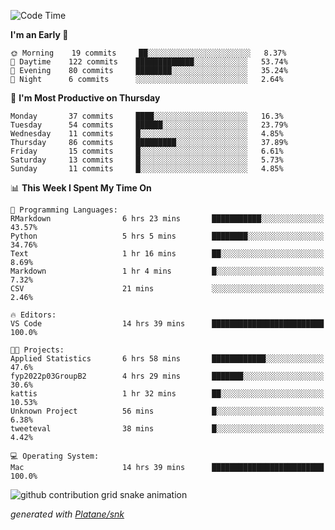 <!--START_SECTION:waka-->
![Code Time](http://img.shields.io/badge/Code%20Time-71%20hrs%2024%20mins-blue)

**I'm an Early 🐤** 

```text
🌞 Morning    19 commits     ██░░░░░░░░░░░░░░░░░░░░░░░   8.37% 
🌆 Daytime    122 commits    █████████████░░░░░░░░░░░░   53.74% 
🌃 Evening    80 commits     ████████░░░░░░░░░░░░░░░░░   35.24% 
🌙 Night      6 commits      ░░░░░░░░░░░░░░░░░░░░░░░░░   2.64%

```
📅 **I'm Most Productive on Thursday** 

```text
Monday       37 commits     ████░░░░░░░░░░░░░░░░░░░░░   16.3% 
Tuesday      54 commits     ██████░░░░░░░░░░░░░░░░░░░   23.79% 
Wednesday    11 commits     █░░░░░░░░░░░░░░░░░░░░░░░░   4.85% 
Thursday     86 commits     █████████░░░░░░░░░░░░░░░░   37.89% 
Friday       15 commits     █░░░░░░░░░░░░░░░░░░░░░░░░   6.61% 
Saturday     13 commits     █░░░░░░░░░░░░░░░░░░░░░░░░   5.73% 
Sunday       11 commits     █░░░░░░░░░░░░░░░░░░░░░░░░   4.85%

```


📊 **This Week I Spent My Time On** 

```text
💬 Programming Languages: 
RMarkdown                6 hrs 23 mins       ███████████░░░░░░░░░░░░░░   43.57% 
Python                   5 hrs 5 mins        ████████░░░░░░░░░░░░░░░░░   34.76% 
Text                     1 hr 16 mins        ██░░░░░░░░░░░░░░░░░░░░░░░   8.69% 
Markdown                 1 hr 4 mins         █░░░░░░░░░░░░░░░░░░░░░░░░   7.32% 
CSV                      21 mins             ░░░░░░░░░░░░░░░░░░░░░░░░░   2.46%

🔥 Editors: 
VS Code                  14 hrs 39 mins      █████████████████████████   100.0%

🐱‍💻 Projects: 
Applied Statistics       6 hrs 58 mins       ████████████░░░░░░░░░░░░░   47.6% 
fyp2022p03GroupB2        4 hrs 29 mins       ███████░░░░░░░░░░░░░░░░░░   30.6% 
kattis                   1 hr 32 mins        ██░░░░░░░░░░░░░░░░░░░░░░░   10.53% 
Unknown Project          56 mins             █░░░░░░░░░░░░░░░░░░░░░░░░   6.38% 
tweeteval                38 mins             █░░░░░░░░░░░░░░░░░░░░░░░░   4.42%

💻 Operating System: 
Mac                      14 hrs 39 mins      █████████████████████████   100.0%

```


<!--END_SECTION:waka-->


<!--Snake Game-->
![github contribution grid snake animation](https://raw.githubusercontent.com/viggo-gascou/viggo-gascou/output/github-contribution-grid-snake.svg)

_generated with [Platane/snk](https://github.com/Platane/snk)_
<!--Snake Game-->

